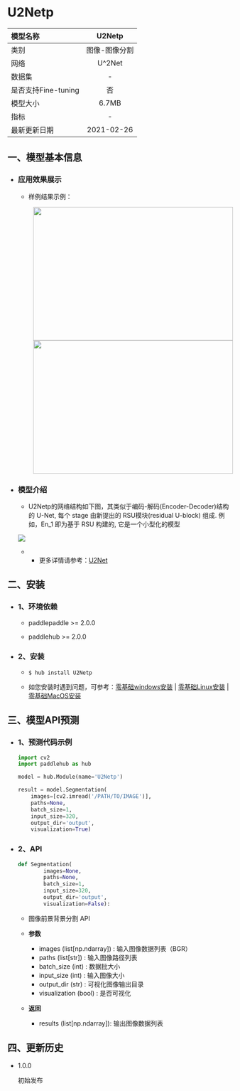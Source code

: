 # U2Netp

|模型名称|U2Netp|
| :--- | :---: |
|类别|图像-图像分割|
|网络|U^2Net|
|数据集|-|
|是否支持Fine-tuning|否|
|模型大小|6.7MB|
|指标|-|
|最新更新日期|2021-02-26|



## 一、模型基本信息

- ### 应用效果展示

    - 样例结果示例：
        <p align="center">
        <img src="https://ai-studio-static-online.cdn.bcebos.com/4d77bc3a05cf48bba6f67b797978f4cdf10f38288b9645d59393dd85cef58eff" width = "450" height = "300" hspace='10'/> <img src="https://ai-studio-static-online.cdn.bcebos.com/11c9eba8de6d4316b672f10b285245061821f0a744e441f3b80c223881256ca0" width = "450" height = "300" hspace='10'/>
        </p>


- ### 模型介绍

    * U2Netp的网络结构如下图，其类似于编码-解码(Encoder-Decoder)结构的 U-Net, 每个 stage 由新提出的 RSU模块(residual U-block) 组成. 例如，En_1 即为基于 RSU 构建的, 它是一个小型化的模型

    ![](https://ai-studio-static-online.cdn.bcebos.com/999d37b4ffdd49dc9e3315b7cec7b2c6918fdd57c8594ced9dded758a497913d)

    *  - 更多详情请参考：[U2Net](https://github.com/xuebinqin/U-2-Net)


## 二、安装

- ### 1、环境依赖
    - paddlepaddle >= 2.0.0

    - paddlehub >= 2.0.0

- ### 2、安装
    - ```shell
      $ hub install U2Netp
      ```

    - 如您安装时遇到问题，可参考：[零基础windows安装](../../../../docs/docs_ch/get_start/windows_quickstart.md)
      | [零基础Linux安装](../../../../docs/docs_ch/get_start/linux_quickstart.md) | [零基础MacOS安装](../../../../docs/docs_ch/get_start/mac_quickstart.md)

## 三、模型API预测
- ### 1、预测代码示例

    ```python
    import cv2
    import paddlehub as hub

    model = hub.Module(name='U2Netp')

    result = model.Segmentation(
        images=[cv2.imread('/PATH/TO/IMAGE')],
        paths=None,
        batch_size=1,
        input_size=320,
        output_dir='output',
        visualization=True)
    ```
 - ### 2、API

    ```python
    def Segmentation(
            images=None,
            paths=None,
            batch_size=1,
            input_size=320,
            output_dir='output',
            visualization=False):
    ```
    - 图像前景背景分割 API

    -   **参数**
        * images (list[np.ndarray]) : 输入图像数据列表（BGR）
        * paths (list[str]) : 输入图像路径列表
        * batch_size (int) : 数据批大小
        * input_size (int) : 输入图像大小
        * output_dir (str) : 可视化图像输出目录
        * visualization (bool) : 是否可视化

    -   **返回**
        * results (list[np.ndarray]): 输出图像数据列表

## 四、更新历史

* 1.0.0

  初始发布








